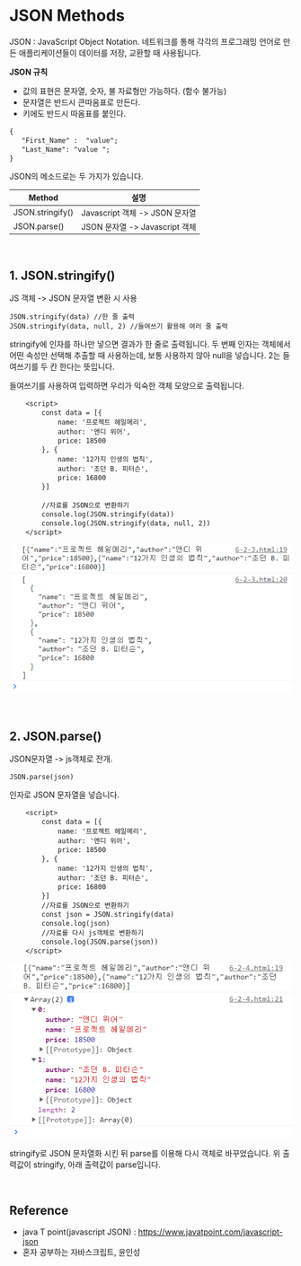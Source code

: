 # JSON Methods

JSON : JavaScript Object Notation.
네트워크를 통해 각각의 프로그래밍 언어로 만든 애플리케이션들이 데이터를 저장, 교환할 때 사용됩니다.

<b>JSON 규칙</b>

- 값의 표현은 문자열, 숫자, 불 자료형만 가능하다. (함수 불가능)
- 문자열은 반드시 큰따옴표로 만든다.
- 키에도 반드시 따옴표를 붙인다.

```
{
   "First_Name" :  "value";
   "Last_Name": "value ";
}
```

JSON의 메소드로는 두 가지가 있습니다.

| Method           | 설명                           |
| ---------------- | ------------------------------ |
| JSON.stringify() | Javascript 객체 -> JSON 문자열 |
| JSON.parse()     | JSON 문자열 -> Javascript 객체 |

<br>

## 1. JSON.stringify()

JS 객체 -> JSON 문자열 변환 시 사용

```
JSON.stringify(data) //한 줄 출력
JSON.stringify(data, null, 2) //들여쓰기 활용해 여러 줄 출력
```

stringify에 인자를 하나만 넣으면 결과가 한 줄로 출력됩니다.
두 번째 인자는 객체에서 어떤 속성만 선택해 추출할 때 사용하는데, 보통 사용하지 않아 null을 넣습니다. 2는 들여쓰기를 두 칸 한다는 뜻입니다.

들여쓰기를 사용하여 입력하면 우리가 익숙한 객체 모양으로 출력됩니다.

```
    <script>
        const data = [{
            name: '프로젝트 헤일메리',
            author: '앤디 위어',
            price: 18500
        }, {
            name: '12가지 인생의 법칙',
            author: '조던 B. 피터슨',
            price: 16800
        }]

        //자료를 JSON으로 변환하기
        console.log(JSON.stringify(data))
        console.log(JSON.stringify(data, null, 2))
    </script>
```

![default](../imgs/image-json-string.png)

<br>

## 2. JSON.parse()

JSON문자열 -> js객체로 전개.

```
JSON.parse(json)
```

인자로 JSON 문자열을 넣습니다.

```
    <script>
        const data = [{
            name: '프로젝트 헤일메리',
            author: '앤디 위어',
            price: 18500
        }, {
            name: '12가지 인생의 법칙',
            author: '조던 B. 피터슨',
            price: 16800
        }]
        //자료를 JSON으로 변환하기
        const json = JSON.stringify(data)
        console.log(json)
        //자료를 다시 js객체로 변환하기
        console.log(JSON.parse(json))
    </script>
```

![default](../imgs/image-json-parse.png)

stringify로 JSON 문자열화 시킨 뒤 parse를 이용해 다시 객체로 바꾸었습니다. 위 출력값이 stringify, 아래 출력값이 parse입니다.

<br>

## Reference

- java T point(javascript JSON) : https://www.javatpoint.com/javascript-json
- 혼자 공부하는 자바스크립트, 윤인성
